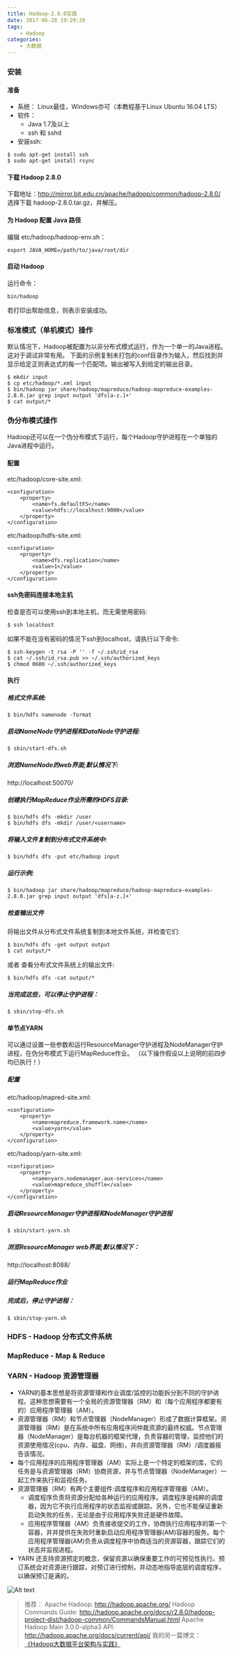 ```yaml
---
title: Hadoop-2.8.0实践
date: 2017-06-28 19:29:29
tags:
    - Hadoop
categories:
    - 大数据
---
```


### 安装
#### 准备
+ 系统： Linux最佳，Windows亦可（本教程基于Linux Ubuntu 16.04 LTS）
+ 软件：
    * Java 1.7及以上
    * ssh 和 sshd
+ 安装ssh:
```
$ sudo apt-get install ssh
$ sudo apt-get install rsync
```

#### 下载 Hadoop 2.8.0
下载地址：http://mirror.bit.edu.cn/apache/hadoop/common/hadoop-2.8.0/
选择下载 hadoop-2.8.0.tar.gz，并解压。

#### 为 Hadoop 配置 Java 路径
编辑 etc/hadoop/hadoop-env.sh：
```
export JAVA_HOME=/path/to/java/root/dir
```

#### 启动 Hadoop
运行命令： 
```
bin/hadoop
```
若打印出帮助信息，则表示安装成功。

### 标准模式（单机模式）操作
默认情况下，Hadoop被配置为以非分布式模式运行，作为一个单一的Java进程。这对于调试非常有用。
下面的示例复制未打包的conf目录作为输入，然后找到并显示给定正则表达式的每一个匹配项。输出被写入到给定的输出目录。
```
$ mkdir input
$ cp etc/hadoop/*.xml input
$ bin/hadoop jar share/hadoop/mapreduce/hadoop-mapreduce-examples-2.8.0.jar grep input output 'dfs[a-z.]+'
$ cat output/*
```

### 伪分布模式操作
Hadoop还可以在一个伪分布模式下运行，每个Hadoop守护进程在一个单独的Java进程中运行。
#### 配置
etc/hadoop/core-site.xml:
```
<configuration>
    <property>
        <name>fs.defaultFS</name>
        <value>hdfs://localhost:9000</value>
    </property>
</configuration>
```

etc/hadoop/hdfs-site.xml:
```
<configuration>
    <property>
        <name>dfs.replication</name>
        <value>1</value>
    </property>
</configuration>
```

#### ssh免密码连接本地主机
检查是否可以使用ssh到本地主机，而无需使用密码:
```
$ ssh localhost
```

如果不能在没有密码的情况下ssh到localhost，请执行以下命令:
```
$ ssh-keygen -t rsa -P '' -f ~/.ssh/id_rsa
$ cat ~/.ssh/id_rsa.pub >> ~/.ssh/authorized_keys
$ chmod 0600 ~/.ssh/authorized_keys
```

#### 执行
##### 格式文件系统:
```
$ bin/hdfs namenode -format
```

##### 启动NameNode守护进程和DataNode守护进程:
```
$ sbin/start-dfs.sh
```

##### 浏览NameNode的web界面;默认情况下:
http://localhost:50070/

##### 创建执行MapReduce作业所需的HDFS目录:
```
$ bin/hdfs dfs -mkdir /user
$ bin/hdfs dfs -mkdir /user/<username>
```

##### 将输入文件复制到分布式文件系统中:
```
$ bin/hdfs dfs -put etc/hadoop input
```

##### 运行示例:
```
$ bin/hadoop jar share/hadoop/mapreduce/hadoop-mapreduce-examples-2.8.0.jar grep input output 'dfs[a-z.]+'
```

##### 检查输出文件
将输出文件从分布式文件系统复制到本地文件系统，并检查它们:
```
$ bin/hdfs dfs -get output output
$ cat output/*
```

或者 查看分布式文件系统上的输出文件:
```
$ bin/hdfs dfs -cat output/*
```

##### 当完成这些，可以停止守护进程：
```
$ sbin/stop-dfs.sh
```

#### 单节点YARN
可以通过设置一些参数和运行ResourceManager守护进程及NodeManager守护进程，在伪分布模式下运行MapReduce作业。
（以下操作假设以上说明的前四步均已执行！）

##### 配置
etc/hadoop/mapred-site.xml:
```
<configuration>
    <property>
        <name>mapreduce.framework.name</name>
        <value>yarn</value>
    </property>
</configuration>
```

etc/hadoop/yarn-site.xml:
```
<configuration>
    <property>
        <name>yarn.nodemanager.aux-services</name>
        <value>mapreduce_shuffle</value>
    </property>
</configuration>
```

##### 启动ResourceManager守护进程和NodeManager守护进程
```
$ sbin/start-yarn.sh
```

##### 浏览ResourceManager web界面;默认情况下：
http://localhost:8088/

##### 运行MapReduce作业

##### 完成后，停止守护进程：
```
$ sbin/stop-yarn.sh
```

### HDFS - Hadoop 分布式文件系统

### MapReduce - Map & Reduce

### YARN - Hadoop 资源管理器
+ YARN的基本思想是将资源管理和作业调度/监控的功能拆分到不同的守护进程。这种思想需要有一个全局的资源管理器（RM）和（每个应用程序都要有的）应用程序管理器（AM）。
+ 资源管理器（RM）和节点管理器（NodeManager）形成了数据计算框架。资源管理器（RM）是在系统中所有应用程序间仲裁资源的最终权威。节点管理器（NodeManager）是每台机器的框架代理，负责容器的管理，监控他们的资源使用情况(cpu、内存、磁盘、网络)，并向资源管理器（RM）/调度器报告该情况。
+ 每个应用程序的应用程序管理器（AM）实际上是一个特定的框架的库，它的任务是与资源管理器（RM）协商资源，并与节点管理器（NodeManager）一起工作来执行和监视任务。
+ 资源管理器（RM）有两个主要组件:调度程序和应用程序管理器（AM）。
    * 调度程序负责将资源分配给各种运行的应用程序。调度程序是纯粹的调度器，因为它不执行应用程序的状态监视或跟踪。另外，它也不能保证重新启动失败的任务，无论是由于应用程序失败还是硬件故障。
    * 应用程序管理器（AM）负责接收提交的工作，协商执行应用程序的第一个容器，并并提供在失败时重新启动应用程序管理器(AM)容器的服务。每个应用程序管理器(AM)负责从调度程序中协商适当的资源容器，跟踪它们的状态并监视进程。
+ YARN 还支持资源预定的概念，保留资源以确保重要工作的可预见性执行。预订系统会对资源进行跟踪，对预订进行控制，并动态地指导底层的调度程序，以确保预订是满的。

![Alt text](/uploads/hadoop_yarn.png)

> 推荐：
> Apache Hadoop: http://hadoop.apache.org/
> Hadoop Commands Guide: http://hadoop.apache.org/docs/r2.8.0/hadoop-project-dist/hadoop-common/CommandsManual.html
> Apache Hadoop Main 3.0.0-alpha3 API: http://hadoop.apache.org/docs/current/api/
> 我的另一篇博文： [《Hadoop大数据平台架构与实践》](https://jochen-m.github.io/2017/05/19/Hadoop%E5%A4%A7%E6%95%B0%E6%8D%AE%E5%B9%B3%E5%8F%B0%E6%9E%B6%E6%9E%84%E4%B8%8E%E5%AE%9E%E8%B7%B5/)